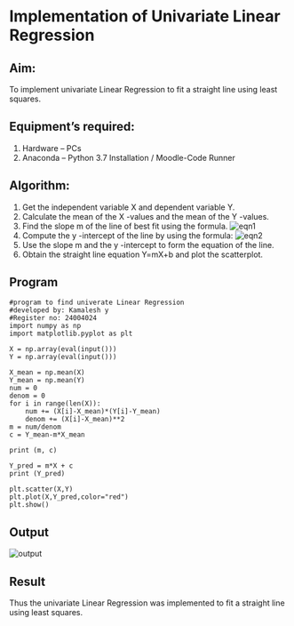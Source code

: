 # Implementation of Univariate Linear Regression
## Aim:
To implement univariate Linear Regression to fit a straight line using least squares.
## Equipment’s required:
1.	Hardware – PCs
2.	Anaconda – Python 3.7 Installation / Moodle-Code Runner
## Algorithm:
1.	Get the independent variable X and dependent variable Y.
2.	Calculate the mean of the X -values and the mean of the Y -values.
3.	Find the slope m of the line of best fit using the formula.
 ![eqn1](./eq1.jpg)
4.	Compute the y -intercept of the line by using the formula:
![eqn2](./eq2.jpg)  
5.	Use the slope m and the y -intercept to form the equation of the line.
6.	Obtain the straight line equation Y=mX+b and plot the scatterplot.
## Program
```
#program to find univerate Linear Regression
#developed by: Kamalesh y
#Register no: 24004024
import numpy as np
import matplotlib.pyplot as plt

X = np.array(eval(input()))
Y = np.array(eval(input()))

X_mean = np.mean(X)
Y_mean = np.mean(Y)
num = 0
denom = 0
for i in range(len(X)):
    num += (X[i]-X_mean)*(Y[i]-Y_mean)
    denom += (X[i]-X_mean)**2
m = num/denom
c = Y_mean-m*X_mean
    
print (m, c)

Y_pred = m*X + c
print (Y_pred)

plt.scatter(X,Y)
plt.plot(X,Y_pred,color="red")
plt.show()

```
## Output
![output](image.png)

## Result
Thus the univariate Linear Regression was implemented to fit a straight line using least squares.
